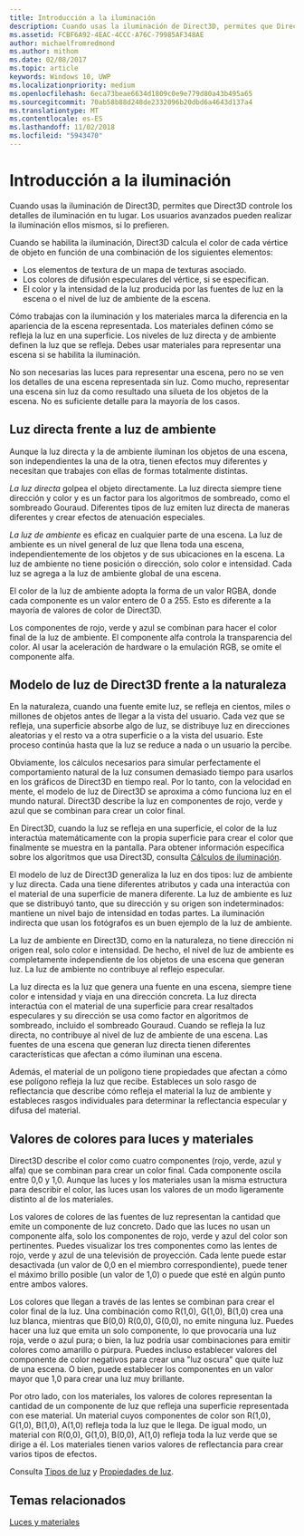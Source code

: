 ```yaml
---
title: Introducción a la iluminación
description: Cuando usas la iluminación de Direct3D, permites que Direct3D controle los detalles de iluminación en tu lugar. Los usuarios avanzados pueden realizar la iluminación ellos mismos, si lo prefieren.
ms.assetid: FCBF6A92-4EAC-4CCC-A76C-79985AF348AE
author: michaelfromredmond
ms.author: mithom
ms.date: 02/08/2017
ms.topic: article
keywords: Windows 10, UWP
ms.localizationpriority: medium
ms.openlocfilehash: 6eca73beae6634d1809c0e9e779d80a43b495a65
ms.sourcegitcommit: 70ab58b88d248de2332096b20dbd6a4643d137a4
ms.translationtype: MT
ms.contentlocale: es-ES
ms.lasthandoff: 11/02/2018
ms.locfileid: "5943470"
---
```

# <a name="lighting-overview"></a>Introducción a la iluminación

Cuando usas la iluminación de Direct3D, permites que Direct3D controle los detalles de iluminación en tu lugar. Los usuarios avanzados pueden realizar la iluminación ellos mismos, si lo prefieren.

Cuando se habilita la iluminación, Direct3D calcula el color de cada vértice de objeto en función de una combinación de los siguientes elementos:

-   Los elementos de textura de un mapa de texturas asociado.
-   Los colores de difusión especulares del vértice, si se especifican.
-   El color y la intensidad de la luz producida por las fuentes de luz en la escena o el nivel de luz de ambiente de la escena.

Cómo trabajas con la iluminación y los materiales marca la diferencia en la apariencia de la escena representada. Los materiales definen cómo se refleja la luz en una superficie. Los niveles de luz directa y de ambiente definen la luz que se refleja. Debes usar materiales para representar una escena si se habilita la iluminación.

No son necesarias las luces para representar una escena, pero no se ven los detalles de una escena representada sin luz. Como mucho, representar una escena sin luz da como resultado una silueta de los objetos de la escena. No es suficiente detalle para la mayoría de los casos.

## <a name="span-iddirectlightvsambientlightspanspan-iddirectlightvsambientlightspandirect-light-vs-ambient-light"></a><span id="direct_light_vs._ambient_light"></span><span id="DIRECT_LIGHT_VS._AMBIENT_LIGHT"></span>Luz directa frente a luz de ambiente


Aunque la luz directa y la de ambiente iluminan los objetos de una escena, son independientes la una de la otra, tienen efectos muy diferentes y necesitan que trabajes con ellas de formas totalmente distintas.

*La luz directa* golpea el objeto directamente. La luz directa siempre tiene dirección y color y es un factor para los algoritmos de sombreado, como el sombreado Gouraud. Diferentes tipos de luz emiten luz directa de maneras diferentes y crear efectos de atenuación especiales.

*La luz de ambiente* es eficaz en cualquier parte de una escena. La luz de ambiente es un nivel general de luz que llena toda una escena, independientemente de los objetos y de sus ubicaciones en la escena. La luz de ambiente no tiene posición o dirección, solo color e intensidad. Cada luz se agrega a la luz de ambiente global de una escena.

El color de la luz de ambiente adopta la forma de un valor RGBA, donde cada componente es un valor entero de 0 a 255. Esto es diferente a la mayoría de valores de color de Direct3D.

Los componentes de rojo, verde y azul se combinan para hacer el color final de la luz de ambiente. El componente alfa controla la transparencia del color. Al usar la aceleración de hardware o la emulación RGB, se omite el componente alfa.

## <a name="span-iddirect3dlightmodelvsnaturespanspan-iddirect3dlightmodelvsnaturespandirect3d-light-model-vs-nature"></a><span id="direct3d_light_model_vs._nature"></span><span id="DIRECT3D_LIGHT_MODEL_VS._NATURE"></span>Modelo de luz de Direct3D frente a la naturaleza


En la naturaleza, cuando una fuente emite luz, se refleja en cientos, miles o millones de objetos antes de llegar a la vista del usuario. Cada vez que se refleja, una superficie absorbe algo de luz, se distribuye luz en direcciones aleatorias y el resto va a otra superficie o a la vista del usuario. Este proceso continúa hasta que la luz se reduce a nada o un usuario la percibe.

Obviamente, los cálculos necesarios para simular perfectamente el comportamiento natural de la luz consumen demasiado tiempo para usarlos en los gráficos de Direct3D en tiempo real. Por lo tanto, con la velocidad en mente, el modelo de luz de Direct3D se aproxima a cómo funciona luz en el mundo natural. Direct3D describe la luz en componentes de rojo, verde y azul que se combinan para crear un color final.

En Direct3D, cuando la luz se refleja en una superficie, el color de la luz interactúa matemáticamente con la propia superficie para crear el color que finalmente se muestra en la pantalla. Para obtener información específica sobre los algoritmos que usa Direct3D, consulta [Cálculos de iluminación](mathematics-of-lighting.md).

El modelo de luz de Direct3D generaliza la luz en dos tipos: luz de ambiente y luz directa. Cada una tiene diferentes atributos y cada una interactúa con el material de una superficie de manera diferente. La luz de ambiente es luz que se distribuyó tanto, que su dirección y su origen son indeterminados: mantiene un nivel bajo de intensidad en todas partes. La iluminación indirecta que usan los fotógrafos es un buen ejemplo de la luz de ambiente.

La luz de ambiente en Direct3D, como en la naturaleza, no tiene dirección ni origen real, solo color e intensidad. De hecho, el nivel de luz de ambiente es completamente independiente de los objetos de una escena que generan luz. La luz de ambiente no contribuye al reflejo especular.

La luz directa es la luz que genera una fuente en una escena, siempre tiene color e intensidad y viaja en una dirección concreta. La luz directa interactúa con el material de una superficie para crear resaltados especulares y su dirección se usa como factor en algoritmos de sombreado, incluido el sombreado Gouraud. Cuando se refleja la luz directa, no contribuye al nivel de luz de ambiente de una escena. Las fuentes de una escena que generan luz directa tienen diferentes características que afectan a cómo iluminan una escena.

Además, el material de un polígono tiene propiedades que afectan a cómo ese polígono refleja la luz que recibe. Estableces un solo rasgo de reflectancia que describe cómo refleja el material la luz de ambiente y estableces rasgos individuales para determinar la reflectancia especular y difusa del material.

## <a name="span-idcolorvaluesforlightsandmaterialsspanspan-idcolorvaluesforlightsandmaterialsspanspan-idcolorvaluesforlightsandmaterialsspancolor-values-for-lights-and-materials"></a><span id="Color_Values_for_Lights_and_Materials"></span><span id="color_values_for_lights_and_materials"></span><span id="COLOR_VALUES_FOR_LIGHTS_AND_MATERIALS"></span>Valores de colores para luces y materiales


Direct3D describe el color como cuatro componentes (rojo, verde, azul y alfa) que se combinan para crear un color final. Cada componente oscila entre 0,0 y 1,0. Aunque las luces y los materiales usan la misma estructura para describir el color, las luces usan los valores de un modo ligeramente distinto al de los materiales.

Los valores de colores de las fuentes de luz representan la cantidad que emite un componente de luz concreto. Dado que las luces no usan un componente alfa, solo los componentes de rojo, verde y azul del color son pertinentes. Puedes visualizar los tres componentes como las lentes de rojo, verde y azul de una televisión de proyección. Cada lente puede estar desactivada (un valor de 0,0 en el miembro correspondiente), puede tener el máximo brillo posible (un valor de 1,0) o puede que esté en algún punto entre ambos valores.

Los colores que llegan a través de las lentes se combinan para crear el color final de la luz. Una combinación como R(1,0), G(1,0), B(1,0) crea una luz blanca, mientras que B(0,0) R(0,0), G(0,0), no emite ninguna luz. Puedes hacer una luz que emita un solo componente, lo que provocaría una luz roja, verde o azul pura; o bien, la luz podría usar combinaciones para emitir colores como amarillo o púrpura. Puedes incluso establecer valores del componente de color negativos para crear una "luz oscura" que quite luz de una escena. O bien, puede establecer los componentes en un valor mayor que 1,0 para crear una luz muy brillante.

Por otro lado, con los materiales, los valores de colores representan la cantidad de un componente de luz que refleja una superficie representada con ese material. Un material cuyos componentes de color son R(1,0), G(1,0), B(1,0), A(1,0) refleja toda la luz que le llega. De igual modo, un material con R(0,0), G(1,0), B(0,0), A(1,0) refleja toda la luz verde que se dirige a él. Los materiales tienen varios valores de reflectancia para crear varios tipos de efectos.

Consulta [Tipos de luz](light-types.md) y [Propiedades de luz](light-properties.md).

## <a name="span-idrelated-topicsspanrelated-topics"></a><span id="related-topics"></span>Temas relacionados


[Luces y materiales](lights-and-materials.md)

 

 




